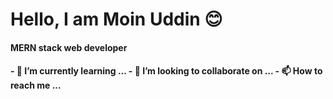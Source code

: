 <h1> Hello, I am Moin Uddin 😊</h1>
<h4>MERN stack web developer<h4>
- 🌱 I’m currently learning ...
- 💞️ I’m looking to collaborate on ...
- 📫 How to reach me ...

<!---
moin1223/moin1223 is a ✨ special ✨ repository because its `README.md` (this file) appears on your GitHub profile.
You can click the Preview link to take a look at your changes.
--->
